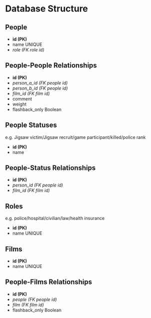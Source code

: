 # Database Structure

## People

* **id (PK)**
* name UNIQUE
* _role (FK role id)_


## People-People Relationships

* **id (PK)**
* _person_a_id (FK people id)_
* _person_b_id (FK people id)_
* _film_id (FK film id)_
* comment
* weight
* flashback_only Boolean


## People Statuses 
e.g. Jigsaw victim/Jigsaw recruit/game participant/killed/police rank

* **id (PK)**
* name

	
## People-Status Relationships

* **id (PK)**
* _person_id (FK people id)_
* _film_id (FK film id)_


## Roles
e.g. police/hospital/civilian/law/health insurance

* **id (PK)**
* name  UNIQUE


## Films

* **id (PK)**
* name UNIQUE

	
## People-Films Relationships

* **id (PK)**
* _people (FK people id)_
* _film (FK film id)_
* flashback_only Boolean